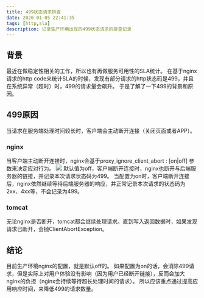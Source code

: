 ```yaml
---
title: 499状态请求排查
date: 2020-01-05 22:41:35
tags: [http,sla]
description: 记录生产环境出现的499状态请求的排查记录
---
```


## 背景
最近在做稳定性相关的工作，所以也有再做服务可用性的SLA统计。
在基于nginx请求的http code来统计SLA的时候，发现有部分请求的http状态码是499，并且在系统异常（超时）时，499的请求量会飙升。
于是了解了一下499的背景和原因。

## 499原因
当请求在服务端处理时间较长时，客户端会主动断开连接（关闭页面或者APP）。

### nginx
当客户端主动断开连接时，nginx会基于proxy_ignore_client_abort : [on|off] 参数来决定应对行为。
![](http://q3n3fxbpj.bkt.clouddn.com/QQ20200105-225218@2x.png)
默认值为off，客户端断开连接时，nginx也断开与后端服务器的链接，并记录本次请求状态码为499。
当配置为on时，客户端断开连接后，nginx依然继续等待后端服务器的响应，并正常记录本次请求的状态码为2xx、4xx等，不会记录为499。

### tomcat
无论nginx是否断开，tomcat都会继续处理请求。直到写入返回数据时，如果发现请求已断开，会抛ClientAbortException。

## 结论
目前生产环境nginx的配置，就是默认off的。
如果配置为on的话，会消除499请求，但是实际上对用户体验没有影响（因为用户已经断开链接），反而会加大nginx的负担（nginx会持续等待超长处理时间的请求）。
所以应该重点通过提高应用响应时间，来降低499的请求数量。